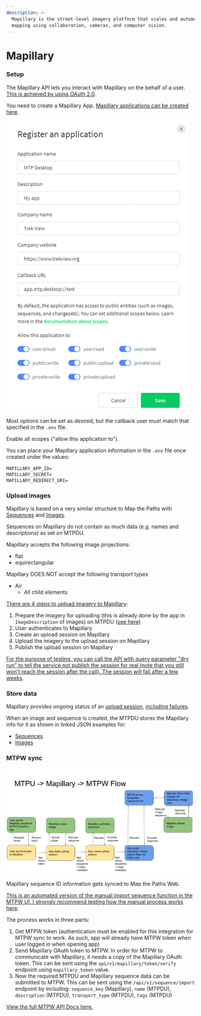 ```yaml
---
description: >-
  Mapillary is the street-level imagery platform that scales and automates
  mapping using collaboration, cameras, and computer vision.
---
```


# Mapillary

### **Setup**

The Mapillary API lets you interact with Mapillary on the behalf of a user. [This is achieved by using OAuth 2.0](https://www.mapillary.com/developer/api-documentation/#oauth).

You need to create a Mapillary App. [Mapillary applications can be created here](https://www.mapillary.com/dashboard/developers).

![Mapillary register app](../../../.gitbook/assets/mapillary-register-app.png)

Most options can be set as desired, but the callback user must match that specified in the `.env` file.

Enable all scopes \("allow this application to"\).

You can place your Mapillary application information in the `.env` file once created under the values:

```text
MAPILLARY_APP_ID=
MAPILLARY_SECRET=
MAPILLARY_REDIRECT_URI=
```

### **Upload images**

Mapillary is based on a very similar structure to Map the Paths with [Sequences](https://www.mapillary.com/developer/api-documentation/#sequences) and [Images](https://www.mapillary.com/developer/api-documentation/#images).

Sequences on Mapillary do not contain as much data \(e.g. names and descriptions\) as set on MTPDU.

Mapillary accepts the following image projections:

* flat
* equirectangular

Mapillary DOES NOT accept the following transport types

* Air
  * All child elements

[There are 4 steps to upload imagery to Mapillary](https://www.mapillary.com/developer/api-documentation/#uploading-imagery):

1. Prepare the imagery for uploading \(this is already done by the app in `ImageDescription` of images\) on MTPDU \([see here](../functions.md#21-2-imagedescription-json-object)\)
2. User authenticates to Mapillary
3. Create an upload session on Mapillary
4. Upload the imagery to the upload session on Mapillary
5. Publish the upload session on Mapillary

[For the purpose of testing, you can call the API with query parameter "dry run" to tell the service not publish the session for real \(note that you still won't reach the session after the call\). The session will fail after a few weeks](https://www.mapillary.com/developer/api-documentation/#publish-an-upload-session).

### **Store data**

Mapillary provides ongoing status of an [upload session](https://www.mapillary.com/developer/api-documentation/#the-open-upload-session-object), [including failures](https://www.mapillary.com/developer/api-documentation/#the-failed-upload-session-object).

When an image and sequence is created, the MTPDU stores the Mapillary info for it as shown in linked JSON examples for:

* [Sequences](https://www.mapillary.com/developer/api-documentation/#the-sequence-object)
* [Images](https://www.mapillary.com/developer/api-documentation/#the-image-object)

### **MTPW sync**

![MTPDU, MTPW and Mapillary sycn](../../../.gitbook/assets/mtpu-mapillary-mtpw.png)

Mapillary sequence ID information gets synced to Map the Paths Web. 

[This is an automated version of the manual import sequence function in the MTPW UI. I strongly recommend testing how the manual process works here](https://mtp.trekview.org/sequence/import-sequence-list).

The process works in three parts:

1. Get MTPW token \(authentication must be enabled for this integration for MTPW sync to work. As such, app will already have MTPW token when user logged in when opening app\)
2. Send Mapillary OAuth token to MTPW. In order for MTPW to communicate with Mapillary, it needs a copy of the Mapillary OAuth token. This can be sent using the `api/v1/mapillary/token/verify` endpoint using `mapillary_token` value.
3. Now the required MTPDU and Mapillary sequence data can be submitted to MTPW. This can be sent using the `/api/v1/sequence/import` endpoint by including: `sequence_key` \(Mapillary\), `name` \(MTPDU\), `description` \(MTPDU\), `transport_type` \(MTPDU\), `tags` \(MTPDU\)

[View the full MTPW API Docs here.](../../../mtp-web/api.md)


